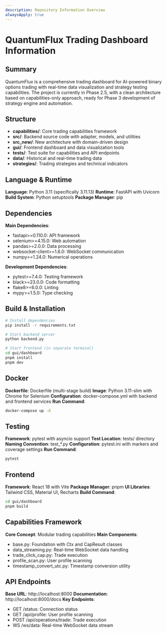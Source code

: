 ```yaml
---
description: Repository Information Overview
alwaysApply: true
---
```


# QuantumFlux Trading Dashboard Information

## Summary
QuantumFlux is a comprehensive trading dashboard for AI-powered binary options trading with real-time data visualization and strategy testing capabilities. The project is currently in Phase 2.5, with a clean architecture based on capabilities-only approach, ready for Phase 3 development of strategy engine and automation.

## Structure
- **capabilities/**: Core trading capabilities framework
- **src/**: Backend source code with adapter, models, and utilities
- **src_new/**: New architecture with domain-driven design
- **gui/**: Frontend dashboard and data visualization tools
- **tests/**: Test suite for capabilities and API endpoints
- **data/**: Historical and real-time trading data
- **strategies/**: Trading strategies and technical indicators

## Language & Runtime
**Language**: Python 3.11 (specifically 3.11.13)
**Runtime**: FastAPI with Uvicorn
**Build System**: Python setuptools
**Package Manager**: pip

## Dependencies
**Main Dependencies**:
- fastapi>=0.110.0: API framework
- selenium>=4.15.0: Web automation
- pandas>=2.0.0: Data processing
- websocket-client>=1.6.0: WebSocket communication
- numpy>=1.24.0: Numerical operations

**Development Dependencies**:
- pytest>=7.4.0: Testing framework
- black>=23.0.0: Code formatting
- flake8>=6.0.0: Linting
- mypy>=1.5.0: Type checking

## Build & Installation
```bash
# Install dependencies
pip install -r requirements.txt

# Start backend server
python backend.py

# Start frontend (in separate terminal)
cd gui/dashboard
pnpm install
pnpm dev
```

## Docker
**Dockerfile**: Dockerfile (multi-stage build)
**Image**: Python 3.11-slim with Chrome for Selenium
**Configuration**: docker-compose.yml with backend and frontend services
**Run Command**:
```bash
docker-compose up -d
```

## Testing
**Framework**: pytest with asyncio support
**Test Location**: tests/ directory
**Naming Convention**: test_*.py
**Configuration**: pytest.ini with markers and coverage settings
**Run Command**:
```bash
pytest
```

## Frontend
**Framework**: React 18 with Vite
**Package Manager**: pnpm
**UI Libraries**: Tailwind CSS, Material UI, Recharts
**Build Command**:
```bash
cd gui/dashboard
pnpm build
```

## Capabilities Framework
**Core Concept**: Modular trading capabilities
**Main Components**:
- base.py: Foundation with Ctx and CapResult classes
- data_streaming.py: Real-time WebSocket data handling
- trade_click_cap.py: Trade execution
- profile_scan.py: User profile scanning
- timestamp_convert_utc.py: Timestamp conversion utility

## API Endpoints
**Base URL**: http://localhost:8000
**Documentation**: http://localhost:8000/docs
**Key Endpoints**:
- GET /status: Connection status
- GET /api/profile: User profile scanning
- POST /api/operations/trade: Trade execution
- WS /ws/data: Real-time WebSocket data stream